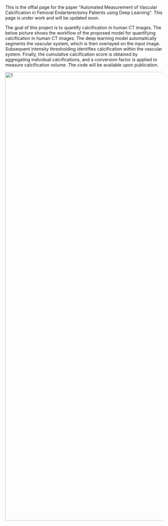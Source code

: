 This is the offial page for the paper "Automated Measurement of Vascular Calcification in Femoral Endarterectomy Patients using Deep Learning". This page is under work and will be updated soon.

The goal of this project is to quantify calcification in human CT images. The below picture shows the workflow of the proposed model for quantifying calcification in human CT images. The deep learning
model automatically segments the vascular system, which is then overlayed on the input image. Subsequent intensity thresholding identifies calcification within the vascular system. Finally, the cumulative calcification score is obtained by aggregating individual calcifications, and a conversion factor is applied to measure calcification volume. The code will be available upon publication. 


<img width="1432" alt="1" src="https://github.com/pip-alireza/DeepCalcScoring/assets/130691419/028751e0-1bea-47d8-b501-6f1fc8b1c54b">
